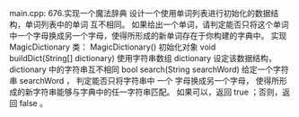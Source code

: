 main.cpp:
676.实现一个魔法辞典
设计一个使用单词列表进行初始化的数据结构，单词列表中的单词 互不相同。 
如果给出一个单词，请判定能否只将这个单词中一个字母换成另一个字母，使得所形成的新单词存在于你构建的字典中。
实现 MagicDictionary 类：
MagicDictionary() 初始化对象
void buildDict(String[] dictionary) 使用字符串数组 dictionary 设定该数据结构，
dictionary 中的字符串互不相同
bool search(String searchWord) 给定一个字符串 searchWord ，
判定能否只将字符串中 一个 字母换成另一个字母，
使得所形成的新字符串能够与字典中的任一字符串匹配。
如果可以，返回 true ；否则，返回 false 。

